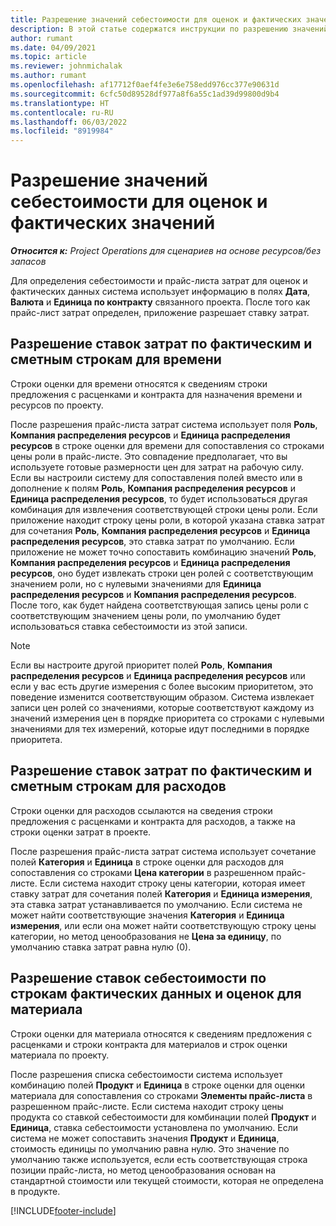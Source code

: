 ```yaml
---
title: Разрешение значений себестоимости для оценок и фактических значений
description: В этой статье содержатся инструкции по разрешению значений себестоимости для оценок и фактических значений.
author: rumant
ms.date: 04/09/2021
ms.topic: article
ms.reviewer: johnmichalak
ms.author: rumant
ms.openlocfilehash: af17712f0aef4fe3e6e758edd976cc377e90631d
ms.sourcegitcommit: 6cfc50d89528df977a8f6a55c1ad39d99800d9b4
ms.translationtype: HT
ms.contentlocale: ru-RU
ms.lasthandoff: 06/03/2022
ms.locfileid: "8919984"
---
```

# <a name="resolving-cost-prices-for-estimates-and-actuals"></a>Разрешение значений себестоимости для оценок и фактических значений

_**Относится к:** Project Operations для сценариев на основе ресурсов/без запасов_

Для определения себестоимости и прайс-листа затрат для оценок и фактических данных система использует информацию в полях **Дата**, **Валюта** и **Единица по контракту** связанного проекта. После того как прайс-лист затрат определен, приложение разрешает ставку затрат.

## <a name="resolving-cost-rates-on-actual-and-estimate-lines-for-time"></a>Разрешение ставок затрат по фактическим и сметным строкам для времени

Строки оценки для времени относятся к сведениям строки предложения с расценками и контракта для назначения времени и ресурсов по проекту.

После разрешения прайс-листа затрат система использует поля **Роль**, **Компания распределения ресурсов** и **Единица распределения ресурсов** в строке оценки для времени для сопоставления со строками цены роли в прайс-листе. Это совпадение предполагает, что вы используете готовые размерности цен для затрат на рабочую силу. Если вы настроили систему для сопоставления полей вместо или в дополнение к полям **Роль**, **Компания распределения ресурсов** и **Единица распределения ресурсов**, то будет использоваться другая комбинация для извлечения соответствующей строки цены роли. Если приложение находит строку цены роли, в которой указана ставка затрат для сочетания **Роль**, **Компания распределения ресурсов** и **Единица распределения ресурсов**, это ставка затрат по умолчанию. Если приложение не может точно сопоставить комбинацию значений **Роль**, **Компания распределения ресурсов** и **Единица распределения ресурсов**, оно будет извлекать строки цен ролей с соответствующим значением роли, но с нулевыми значениями для **Единица распределения ресурсов** и **Компания распределения ресурсов**. После того, как будет найдена соответствующая запись цены роли с соответствующим значением цены роли, по умолчанию будет использоваться ставка себестоимости из этой записи. 

> [!NOTE]
> Если вы настроите другой приоритет полей **Роль**, **Компания распределения ресурсов** и **Единица распределения ресурсов** или если у вас есть другие измерения с более высоким приоритетом, это поведение изменится соответствующим образом. Система извлекает записи цен ролей со значениями, которые соответствуют каждому из значений измерения цен в порядке приоритета со строками с нулевыми значениями для тех измерений, которые идут последними в порядке приоритета.

## <a name="resolving-cost-rates-on-actual-and-estimate-lines-for-expense"></a>Разрешение ставок затрат по фактическим и сметным строкам для расходов

Строки оценки для расходов ссылаются на сведения строки предложения с расценками и контракта для расходов, а также на строки оценки затрат в проекте.

После разрешения прайс-листа затрат система использует сочетание полей **Категория** и **Единица** в строке оценки для расходов для сопоставления со строками **Цена категории** в разрешенном прайс-листе. Если система находит строку цены категории, которая имеет ставку затрат для сочетания полей **Категория** и **Единица измерения**, эта ставка затрат устанавливается по умолчанию. Если система не может найти соответствующие значения **Категория** и **Единица измерения**, или если она может найти соответствующую строку цены категории, но метод ценообразования не **Цена за единицу**, по умолчанию ставка затрат равна нулю (0).

## <a name="resolving-cost-rates-on-actual-and-estimate-lines-for-material"></a>Разрешение ставок себестоимости по строкам фактических данных и оценок для материала

Строки оценки для материала относятся к сведениям предложения с расценками и строки контракта для материалов и строк оценки материала по проекту.

После разрешения списка себестоимости система использует комбинацию полей **Продукт** и **Единица** в строке оценки для оценки материала для сопоставления со строками **Элементы прайс-листа** в разрешенном прайс-листе. Если система находит строку цены продукта со ставкой себестоимости для комбинации полей **Продукт** и **Единица**, ставка себестоимости установлена по умолчанию. Если система не может сопоставить значения **Продукт** и **Единица**, стоимость единицы по умолчанию равна нулю. Это значение по умолчанию также используется, если есть соответствующая строка позиции прайс-листа, но метод ценообразования основан на стандартной стоимости или текущей стоимости, которая не определена в продукте.

[!INCLUDE[footer-include](../includes/footer-banner.md)]
